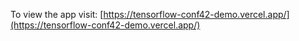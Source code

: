 To view the app visit: [https://tensorflow-conf42-demo.vercel.app/](https://tensorflow-conf42-demo.vercel.app/)
